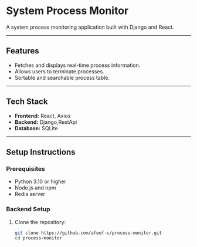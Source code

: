# System Process Monitor

A system process monitoring application built with Django and React.

---

## Features
- Fetches and displays real-time process information.
- Allows users to terminate processes.
- Sortable and searchable process table.

---

## Tech Stack
- **Frontend:** React, Axios
- **Backend:** Django,RestApi
- **Database:** SQLite

---

## Setup Instructions

### Prerequisites
- Python 3.10 or higher
- Node.js and npm
- Redis server

### Backend Setup
1. Clone the repository:
   ```bash
   git clone https://github.com/afeef-c/process-monitor.git
   cd process-monitor

